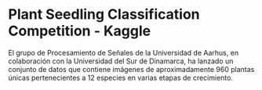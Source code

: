 # Plant Seedling Classification Competition - Kaggle

El grupo de Procesamiento de Señales de la Universidad de Aarhus, en colaboración con la Universidad del Sur de Dinamarca, ha lanzado un conjunto de datos que contiene imágenes de aproximadamente 960 plantas únicas pertenecientes a 12 especies en varias etapas de crecimiento.
